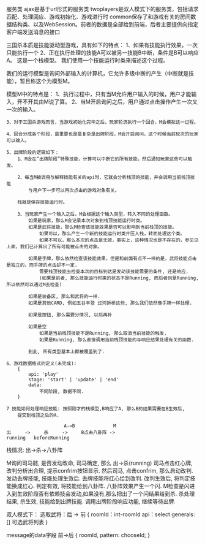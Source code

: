 服务类
ajax是基于url形式的服务类
twoplayers是双人模式下的服务类，包括请求匹配、处理回应、游戏初始化、游戏进行时
common保存了和游戏有关的房间数据结构类、以及WebSession。前者的数据是全部给到前端，后者主要提供向指定客户端发送消息的接口


三国杀本质是技能驱动型游戏，具有如下的特点：
1、如果有技能执行效果，一次只能执行一个
2、正在执行处理的技能A可以被另一技能B中断，条件是B可以响应A。
这是一个栈模型。
我们使用一个技能运行时类来描述这个过程。

我们的运行模型是询问外部输入的计算机，它允许多级中断的产生（中断就是技能），暂且称这个为模型M。

模型M中的特点是：
    1、执行过程中，只有当M允许用户输入的时候，用户才能输入，开不开其由M说了算。
    2、当M开启询问之后，用户通过点击操作产生一次又一次的输入。

    3、对于三国杀游戏而言，当游戏初始化完毕之后，玩家轮流执行一个回合，M会模拟这一过程。

    4、回合分成各个阶段，最重要也是最复杂是出牌阶段，M会开启询问，这个时候当前轮次的玩家可以输入。

    5、出牌阶段的逻辑如下：
        1、M会在“出牌阶段”特殊技能，计算可以中断它的所有技能，然后通知玩家这些可以触发。

        2、每当M被调用与解释技能有关的api时，它就会分析栈顶的技能，并会调用当前栈顶技能
            与用户下一步可以再次点击的游戏对象有关。

        栈就是保存技能运行时。

        3、当玩家产生一个输入之后，M会根据这个输入类型，转入不同的处理函数。
            如果是玩家，那么M会记录本次对象到栈顶技能运行时类。
            如果是武将技能，那么M检查该技能效果是否可以影响到当前栈顶的技能。
                如果可以，那么产生一个新的技能运行时类并压入栈，转而处理这个类。
                如果不可以，那么本次的点击是无效，事实上，这种情况也是不存在的，参见见上面，我们已计算出了所有可能被点击的对象。

            如果是手牌，那么依然检查该技能效果，但是和前面有点不一样的是，武将技能点击是独立的，而手牌的点击却不一定.
                需要栈顶技能去检查本次的目标到达是发动该技能需要的条件, 还是响应.
                (如果是前者, 那么技能运行时类的状态不是Running, 而后者则是Running, 所以依然可以通过M去检查)
            
            如果是装备区, 那么和武将的一样.
            如果是其他CARD, 例如五谷丰登 过河拆桥这些, 那么我们依然像手牌一样处理.

            如果是按钮, 那么需要分情况, 以后再补

            如果是空
                如果是当前栈顶技能不是Running, 那么取消当前技能的触发.
                如果是Running, 那么直接调用当前栈顶技能的与响应结果处理有关的函数.

            到此, 所有类型基本上都被覆盖到了.
    
    6、游戏数据格式的定义(未完成):
        {
            api: 'play'
            stage: 'start' | 'update' | 'end'
            data:
                不同阶段, 数据不同.
        }

    7 技能如何处理响应技能: 按照刚才的栈模型,B响应了A, 那么B的结果需要在B生效后, 
        提交到栈顶之后的A.

                         A->B              M
    出     ->     杀     ->     B点击八卦阵 -> 
    running   beforeRunning  



栈情况:
    出->杀->八卦阵

M询问司马懿, 是否发动改命, 司马确定, 那么
    出->杀(running)
司马点击红心牌, 改判分析出合理, 提示confrim按钮显示.
然后司马, 点击confrim, 那么启动改判.
发动丢牌技能, 技能处理生效后.
丢牌技能将红心给到改判.
改判生效后, 将判定技能换成红心.
判定有效, 将技能给到八卦阵.
八卦阵效果产生一个闪.
M检查是闪进入到生效阶段否有依赖技会发动,如果没有,那么把出了一个闪结果给到杀.
杀处理结果, 杀生效, 技能给到出牌技能.
调用出牌阶段响应功能, 继续等待出牌.



双人模式下：
选取武将：后 -> 前
{
    roomId：int-roomId
    api：select
    generals: []  可选武将列表
}

message的data字段
前->后
{
    roomId,
    pattern:
    chooseId;
}

